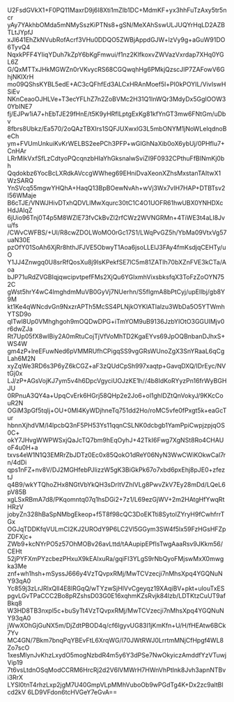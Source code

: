 U2FsdGVkX1+F0PQ11MaxrD9j6I8Xti1mZIb1DC+MdmKF+yx3hhFuTzAxy5tr5ncr
yAy7YAkhbOMda5mNMySszKiPTNs8+gSN/MeXAhSswULJUQYrHqLD2AZBTLtJYpfJ
xJl641EhZkNVubRofAcrf3VHu0DDQO5ZWBjAppdGJW+lzVy9g+aGuW91DO6TyvQ4
NqxkPFF4YIiqYDuh7kZpY6bKgFmwui/f1nz2KlfkoxvZWVazVxrdap7XHq0YGL6Z
G/QxMTTxJHkMGWZn0rVKvycRS68CGQwqhHg6PMkjQzscJIP7ZAFowV6GhjNKlXrH
mo09QShsKYBL5edE+AC3cQFhfEd3ALCxHRAnMoef5l+PI0kPOYIL/VivIswHSiEv
NKnCeaoOJHLVe+T3ecYFLhZ7n2ZoBVMc2H31Q1InWQr3MdyDx5GgIOOW30YbINE7
fj/EJPw1iA7+hEbTJE29fHnE/t5K9yHRflLptgExKg81kfYnGT3mw6FNtGm/uDbv
8fbrs8Ubkz/Ea570/2oQAzTBXIrs1SQFJUXwxlG3L5mbONYM1jNoWLelqdnoBeCh
ym+FVUmUnkuiKvKrWELBS2eePCh3PFP+wGlGhNaXib0oX6ybUj/0PHflu7+CnHAr
LRrMlkVxfSfLzCdtyoPQcqnzbHIaYhGksnalwSviZI9F0932CPthuFfBINmKj0bh
Qqdokbz6YocBcLXRdkAVccgWWheg69EHniDvaXeonXZhsMxstanTAItwX1WzSARQ
YnSVcq55mgwYHQhA+HaqQ13BpBOewNvAh+wVj3Wx7vIH7HAP+DTBTsv2I56WMaje
B6cTJE/VNWJHivDTxhQDVLlMwXqurc30tC1C4O1UOFR61hwUBX0YNHDXcHdJAIqZ
6jUio96Tnj0T4p5M8WZIE73fvCkBvZl2rfCWz2WVNGRMn+4TiWE3t4aLI8Jvu/fs
/CWvCWFBS/+UI/R8cwZDOLWoMO0rGc17S1/LWqPvGZ5h/YbMa09VtxVg57uaN30E
pzOfY01SoAh6XjRr8hthJFJVE5ObwyT1Aoa6jsoLLElJ3FAy4fmKsdjqCEHTy/uO
Y1JJ4Znwgq0U8srRfQosXu8j9IsKPekfSE7lC5m81ZATIh70bXZnFVE3kCTa/Aoa
bJP71uRdZVGBIqjqwcipvtpefFMs2XjQu6YGlxmhVixsbksfqX3ToFzZoOYN752C
gWst5hrY4wC4lmghdmMuVB0GyVj7NUerhn/S5fIgmA8bPtCyj/upEllbj/gb8Y9M
kt1Ke4qWNcdvGn9NxzrAPTh5McSS4PLNjkOYKlATlalzu3WbDa5O5YTWmhYTSD9o
qITwl8Up0VMhghgoh9mOQDwDPG+iTmYOM9uB9136JzbYIOtO3GGUIMjv0r6dwZJa
Rt7Up05fX8wIBiy2A0mRtuCojTjVfVoMhTD2KgaEYvs69JpOQBnbanDJhxS+WS4W
gm4zP+lreEFuwNed6pVMMRUfhCPigqSS9vgGRsWUnoZgX3SnYRaaL6qCgLah6M2N
xyZqWe3RD6s3P6yZ6kCGZ+aF3zQUdCpSh997xaqtp+GavqDXQ/IDrEyc/NVtGj0x
LJ/zP+AGsVojKJ7ym5v4h6DpcVgyciUOJzKE1h//4b8IdKoRYyzPn16frWyBGHJU
0RPnuA3QY4a+UpqCvErk6HGrj58QHp2e2Jo6+ol1ghIDZtQnVokyJ/9KKcCouR2N
OGiM3pGf5tqIj+OU+0Ml4KyWDjhneTq751dd2Ho/roMC5vfe0fPxgt5k+eaGcTur
hbnnXjhdVM/I4lpcbQ3nF5PH53Ys11qqnCSLNK0dcbgb1YamPpiCwpjzpjqOS0C+
okY7JHvgWWPWSxjQaJcTQ7bm9hEqOyhJ+42TkI6Fwg7XgNSt8Ro4CHAUoF4u0H+a
txvs4eW1N1Q3EMRrZbJDTz0Ec0x85QokO1dReY06NyN3WwCWiKOkwCal7rn/4dDi
qps1nFZ+nv8V/DJ2MGHfebPJlizzW5gK3BiGkPk67o7xbd6pxEhj8pJE0+zfeztJ
q4B9/wkYTQhoZHx8NGtVbYkQH3sDrltVZhlVLg8PwvZkV7Ey28mDd/LQeL6pV85B
xgLSxRBmA7d8/PKqomntq07q1hsDGi2+7z1/L69ezGjWV+2m2HAtgHfYwqRtHRzV
jobyZn328hBaSpNMbgEkeop+f5T8f98cQC3DoEKTti8SytolZYryH9fCwhfrrTGx
OGJqTDDKfqVULmCI2KJ2UROdY9P6LC2Vl5GGym3SW4f5lx59FzHGsHFZpZDFXjc+
ZWb9+kcNYrPO5z57OhMOBv26avLttd/tAAupipEPfIsTwgAaaRsv9JKkm56/CEHt
52jPYFXmPYzcbezPHxuX9kEAlxuRa/gqiFI3YLgS9rNbQyoFMjswMxX0mwgka3Me
znf+wh1hsh+mSyssJ666y4VzTQvpxRMj/MwTCVzecji7nMhsXpq4YGQNuNY93qA0
Yc859j3zLrJRlxQlI4E8lRGqQ/wTYzwSjHlVvCgeyqz19XAqiBV+pkt+ulouTxES
pgvLGvTPaCCC2Bo8pRZshsD03G0E16xqhmKZsRvjk84lzb/LDTKtzCuUT9afBkq8
W3HD8TB3nxpl5c+buSyTt4VzTQvpxRMj/MwTCVzecji7nMhsXpq4YGQNuNY93qA0
jWwXOhGjGuNX5m/DjZdtPBOD4q/cf6lgyvUG83I1jKmKfn+U/H/fHEAtw6BCk7Yv
MC4GN/7Bkm7bnqPqYBEvFtL6XrqWG/l70JWtRWJ0LrrtmMNjCfHpgf4WL8Zo7scO
1xesMlynJvKhzLxydO5mogNzbdR4m5y6Y3dPSe7NwOkyiczAmddfYzVTuwjVip19
7t6vsLtdnOSqModCCRM6HrcRj2d2V6lVMWrH7HWnVhPtInk8Jvh3apnNTBvi3RrX
LYSl0tnT4rhzLxp2jgM7U40GmpVLpMMhVuboOb9wPGdTg4K+Dx2zc9altBlcd2kV
6LD9VFdon6tcHVGeY7eGvA==
